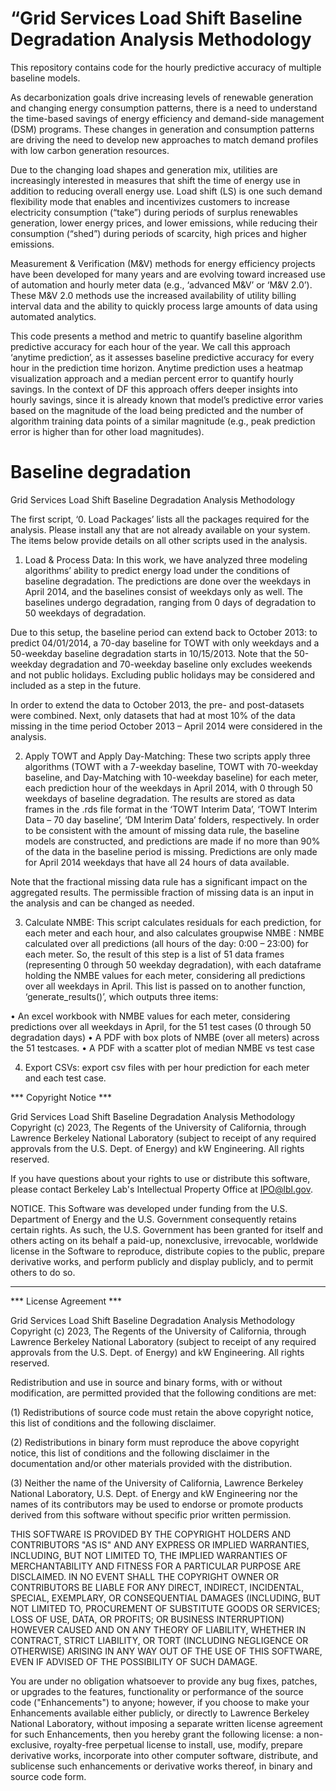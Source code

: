 # “Grid Services Load Shift Baseline Degradation Analysis Methodology

This repository contains code for the hourly predictive accuracy of multiple baseline models. 

As decarbonization goals drive increasing levels of renewable generation and changing energy consumption patterns, there is a need to understand the time-based savings of energy efficiency and demand-side management (DSM) programs.  These changes in generation and consumption patterns are driving the need to develop new approaches to match demand profiles with low carbon generation resources. 

Due to the changing load shapes and generation mix, utilities are increasingly interested in measures that shift the time of energy use in addition to reducing overall energy use. Load shift (LS) is one such demand flexibility mode that enables and incentivizes customers to increase electricity consumption (“take”) during periods of surplus renewables generation, lower energy prices, and lower emissions, while reducing their consumption (“shed”) during periods of scarcity, high prices and higher emissions. 

Measurement & Verification (M&V) methods for energy efficiency projects have been developed for many years and are evolving toward increased use of automation and hourly meter data (e.g., ‘advanced M&V’ or ‘M&V 2.0’). These M&V 2.0 methods use the increased availability of utility billing interval data and the ability to quickly process large amounts of data using automated analytics. 

This code presents a method and metric to quantify baseline algorithm predictive accuracy for each hour of the year. We call this approach ‘anytime prediction’, as it assesses baseline predictive accuracy for every hour in the prediction time horizon. Anytime prediction uses a heatmap visualization approach and a median percent error to quantify hourly savings. In the context of  DF this approach offers deeper insights into hourly savings, since it is already known that model’s predictive error varies based on the magnitude of the load being predicted and the number of algorithm training data points of a similar magnitude (e.g., peak prediction error is higher than for other load magnitudes). 


# Baseline degradation

Grid Services Load Shift Baseline Degradation Analysis Methodology

The first script, ‘0. Load Packages’ lists all the packages required for the analysis. Please install any that are not already available on your system. The items below provide details on all other scripts used in the analysis. 

1.	Load & Process Data: In this work, we have analyzed three modeling algorithms’ ability to predict energy load under the conditions of baseline degradation. The predictions are done over the weekdays in April 2014, and the baselines consist of weekdays only as well. The baselines undergo degradation, ranging from 0 days of degradation to 50 weekdays of degradation. 

Due to this setup, the baseline period can extend back to October 2013: to predict 04/01/2014, a 70-day baseline for TOWT with only weekdays and a 50-weekday baseline degradation starts in 10/15/2013. Note that the 50-weekday degradation and 70-weekday baseline only excludes weekends and not public holidays. Excluding public holidays may be considered and included as a step in the future.

In order to extend the data to October 2013, the pre- and post-datasets were combined. Next, only datasets that had at most 10% of the data missing in the time period October 2013 – April 2014 were considered in the analysis.

2.	Apply TOWT and Apply Day-Matching: These two scripts apply three algorithms (TOWT with a 7-weekday baseline, TOWT with 70-weekday baseline, and Day-Matching with 10-weekday baseline) for each meter, each prediction hour of the weekdays in April 2014, with 0 through 50 weekdays of baseline degradation. The results are stored as data frames in the .rds file format in the ‘TOWT Interim Data’, ‘TOWT Interim Data – 70 day baseline’, ‘DM Interim Data’ folders, respectively. In order to be consistent with the amount of missing data rule, the baseline models are constructed, and predictions are made if no more than 90% of the data in the baseline period is missing. Predictions are only made for April 2014 weekdays that have all 24 hours of data available. 

Note that the fractional missing data rule has a significant impact on the aggregated results. The permissible fraction of missing data is an input in the analysis and can be changed as needed.

3.	Calculate NMBE: This script calculates residuals for each prediction, for each meter and each hour, and also calculates groupwise NMBE : NMBE calculated over all predictions (all hours of the day: 0:00 – 23:00) for each meter. So, the result of this step is a list of 51 data frames (representing 0 through 50 weekday degradation), with each dataframe holding the NMBE values for each meter, considering all predictions over all weekdays in April.
This list is passed on to another function, ‘generate_results()’, which outputs three items:

•	An excel workbook with NMBE values for each meter, considering predictions over all weekdays in April, for the 51 test cases (0 through 50 degradation days)
•	A PDF with box plots of NMBE (over all meters) across the 51 testcases.
•	A PDF with a scatter plot of median NMBE vs test case

4.	Export CSVs:  export csv files with per hour prediction for each meter and each test case. 


*** Copyright Notice ***

Grid Services Load Shift Baseline Degradation Analysis Methodology 
Copyright (c) 2023, The Regents of the University of California,
through Lawrence Berkeley National Laboratory (subject to receipt of
any required approvals from the U.S. Dept. of Energy) and kW Engineering.
All rights reserved.

If you have questions about your rights to use or distribute this software,
please contact Berkeley Lab's Intellectual Property Office at
IPO@lbl.gov.

NOTICE.  This Software was developed under funding from the U.S. Department
of Energy and the U.S. Government consequently retains certain rights.  As
such, the U.S. Government has been granted for itself and others acting on
its behalf a paid-up, nonexclusive, irrevocable, worldwide license in the
Software to reproduce, distribute copies to the public, prepare derivative 
works, and perform publicly and display publicly, and to permit others to do so.


****************************

*** License Agreement ***

Grid Services Load Shift Baseline Degradation Analysis Methodology 
Copyright (c) 2023, The Regents of the University of California,
through Lawrence Berkeley National Laboratory (subject to receipt of
any required approvals from the U.S. Dept. of Energy) and kW Engineering.
All rights reserved.

Redistribution and use in source and binary forms, with or without
modification, are permitted provided that the following conditions are met:

(1) Redistributions of source code must retain the above copyright notice,
this list of conditions and the following disclaimer.

(2) Redistributions in binary form must reproduce the above copyright
notice, this list of conditions and the following disclaimer in the
documentation and/or other materials provided with the distribution.

(3) Neither the name of the University of California, Lawrence Berkeley
National Laboratory, U.S. Dept. of Energy and kW Engineering nor the
names of its contributors may be used to endorse or promote products
derived from this software without specific prior written permission.


THIS SOFTWARE IS PROVIDED BY THE COPYRIGHT HOLDERS AND CONTRIBUTORS "AS IS"
AND ANY EXPRESS OR IMPLIED WARRANTIES, INCLUDING, BUT NOT LIMITED TO, THE
IMPLIED WARRANTIES OF MERCHANTABILITY AND FITNESS FOR A PARTICULAR PURPOSE
ARE DISCLAIMED. IN NO EVENT SHALL THE COPYRIGHT OWNER OR CONTRIBUTORS BE
LIABLE FOR ANY DIRECT, INDIRECT, INCIDENTAL, SPECIAL, EXEMPLARY, OR
CONSEQUENTIAL DAMAGES (INCLUDING, BUT NOT LIMITED TO, PROCUREMENT OF
SUBSTITUTE GOODS OR SERVICES; LOSS OF USE, DATA, OR PROFITS; OR BUSINESS
INTERRUPTION) HOWEVER CAUSED AND ON ANY THEORY OF LIABILITY, WHETHER IN
CONTRACT, STRICT LIABILITY, OR TORT (INCLUDING NEGLIGENCE OR OTHERWISE)
ARISING IN ANY WAY OUT OF THE USE OF THIS SOFTWARE, EVEN IF ADVISED OF THE
POSSIBILITY OF SUCH DAMAGE.

You are under no obligation whatsoever to provide any bug fixes, patches,
or upgrades to the features, functionality or performance of the source
code ("Enhancements") to anyone; however, if you choose to make your
Enhancements available either publicly, or directly to Lawrence Berkeley
National Laboratory, without imposing a separate written license agreement
for such Enhancements, then you hereby grant the following license: a
non-exclusive, royalty-free perpetual license to install, use, modify,
prepare derivative works, incorporate into other computer software,
distribute, and sublicense such enhancements or derivative works thereof,
in binary and source code form.



